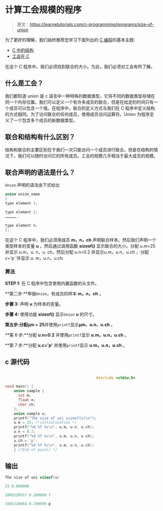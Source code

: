 # 计算工会规模的程序

> 原文：<https://learnetutorials.com/c-programming/programs/size-of-union>

为了更好的理解，我们始终推荐您学习下面列出的 [C 编程](../ "C programming")的基本主题:

*   [C 中的结构](../../c-programming/structures)
*   [工会在 C](../../c-programming/unions)

在这个 C 程序中，我们必须找到联合的大小。为此，我们必须对工会有所了解。

## 什么是工会？

我们都知道 union 是 c 语言中一种特殊的数据类型，它将不同的数据类型存储在同一个内存位置。我们可以定义一个有许多成员的联合，但是在给定的时间只有一个成员可以包含一个值。在程序中，联合的定义方式与我们在 C 程序中定义结构的方式相同。为了访问联合的任何成员，使用成员访问运算符。Union 为程序定义了一个包含多个成员的新数据类型。

## 联合和结构有什么区别？

结构和联合的主要区别在于我们一次只能访问一个成员进行联合。但是在结构的情况下，我们可以随时访问它的所有成员。工会的规模几乎相当于最大成员的规模。

## 联合声明的语法是什么？

`Union` 声明的语法由下式给出

```c
union union_name
{
type element 1;

type element 2;
……………..

type element n;
};

```

在这个 C 程序中，我们必须用成员 **m，n，ch** 声明联合样本。然后我们声明一个类型样本的变量 **u** 。然后通过调用函数 **sizeof()** 显示联合的大小。分配 u.m=25 并显示 u.m，u. n，u. ch，然后分配 u.n=0.2 并显示u.m，u.n，u.ch ，分配 c='p '并显示 u. m，u.n，u.ch

### 算法

**STEP 1:** 在 C 程序中包含使用内置函数的头文件。

**第二步:**申报`Union`，有成员的样本 **m，n，ch** 。

**步骤 3:** 声明 **u** 为样本的变量。

**步骤 4:** 使用功能 **sizeof()** 显示`Union` **u** 的尺寸。

**第五步:**分配**μm = 25**并使用`printf`显示**μm、u.n、u.ch** 。

**第 6 步:**分配 **u.n=0.2** 并使用`printf`显示 **u.m，u.n，u.ch** 。

**第 7 步:**分配 **u.c='p'** 并使用`printf`显示 **u.m，u.n，u.ch** 。

## c 源代码

```c

                                          #include <stdio.h>

void main() {
    union sample {
      int m;
      float n;
      char ch;
    };
    union sample u;
    printf("The size of uni sizeof(u)\n");
    u.m = 25; /*initialization */ 
    printf("%d %f %c\n", u.m, u.n, u.ch); 
    u.n = 0.2; 
    printf("%d %f %c\n", u.m, u.n, u.ch); 
    u.ch = 'p'; 
    printf("%d %f %c\n", u.m, u.n, u.ch);
    } /*End of main() */ 

```

## 输出

```c
The size of uni sizeof(u)

25 0.000000 

1045220557 0.200000 ?

1045220464 0.199999 p
```